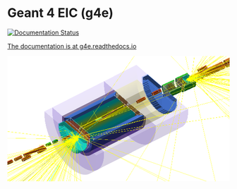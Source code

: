Geant 4 EIC (g4e)
=================

[![Documentation Status](https://readthedocs.org/projects/g4e/badge/?version=latest)](https://g4e.readthedocs.io/en/latest/?badge=latest)

[The documentation is at g4e.readthedocs.io](https://g4e.readthedocs.org/)


![JLEIC detector](docs/_images/JLEICgeant4-v1a.png)



